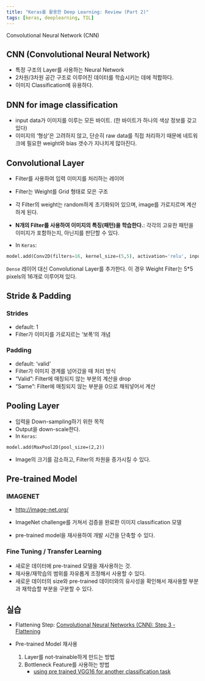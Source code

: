 ```yaml
---
title: "Keras를 활용한 Deep Learning: Review (Part 2)"
tags: [keras, deeplearning, TIL]
---
```


Convolutional Neural Network (CNN)

<!--more-->

## CNN (Convolutional Neural Network)
- 특정 구조의 Layer를 사용하는 Neural Network
- 2차원/3차원 공간 구조로 이루어진 데이터를 학습시키는 데에 적합하다.
- 이미지 Classification에 유용하다.

## DNN for image classification
- input data가 이미지를 이루는 모든 바이트. (한 바이트가 하나의 색상 정보를 갖고 있다)
- 이미지의 ‘형상’은 고려하지 않고, 단순히 raw data를 직접 처리하기 때문에 네트워크에 필요한 weight와 bias 갯수가 지나치게 많아진다.

## Convolutional Layer
- Filter를 사용하여 입력 이미지를 처리하는 레이어
- Filter는 Weight를 Grid 형태로 모은 구조
- 각 Filter의 weight는 random하게 초기화되어 있으며, image를 가로지르며 계산하게 된다. 
- **N개의 Filter를 사용하여 이미지의 특징(패턴)을 학습한다.**: 각각의 고유한 패턴을 이미지가 포함하는지, 아닌지를 판단할 수 있다.

- In `Keras`:
```python
model.add(Conv2D(filters=16, kernel_size=(5,5), activation='relu', input_shape=(28,28,1)) # 3 if RGB
```
`Dense` 레이어 대신 Convolutional Layer를 추가한다.
이 경우 Weight Filter는 5*5 pixels의 16개로 이루어져 있다.

## Stride & Padding
### Strides
- default: 1
- Filter가 이미지를 가로지르는 ‘보폭’의 개념

### Padding
- default: ‘valid’
- Filter가 이미지 경계를 넘어갔을 때 처리 방식
- “Valid”: Filter에 매칭되지 않는 부분의 계산을 drop
- “Same”: Filter에 매칭되지 않는 부분을 0으로 채워넣어서 계산

## Pooling Layer
- 입력을 Down-sampling하기 위한 목적
- Output을 down-scale한다.
- In `Keras`:
```
model.add(MaxPool2D(pool_size=(2,2))
```

- Image의 크기를 감소하고, Filter의 차원을 증가시킬 수 있다.

## Pre-trained Model
### IMAGENET
- http://image-net.org/

- ImageNet challenge를 거쳐서 검증을 완료한 이미지 classification 모델
- pre-trained model을 재사용하여 개발 시간을 단축할 수 있다.

### Fine Tuning / Transfer Learning
- 새로운 데이터에 pre-trained 모델을 재사용하는 것.
- 재사용/재학습의 범위를 자유롭게 조정해서 사용할 수 있다.
- 새로운 데이터의 size와 pre-trained 데이터와의 유사성을 확인해서 재사용할 부분과 재학습할 부분을 구분할 수 있다.


## 실습
- Flattening Step: [Convolutional Neural Networks (CNN): Step 3 - Flattening](https://www.superdatascience.com/convolutional-neural-networks-cnn-step-3-flattening/)

- Pre-trained Model 재사용
	1. Layer를 not-trainable하게 만드는 방법
	2. Bottleneck Feature를 사용하는 방법
		- [using pre trained VGG16 for another classification task](https://github.com/keras-team/keras/issues/4465)


